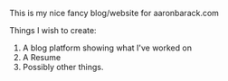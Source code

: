 This is my nice fancy blog/website for aaronbarack.com

Things I wish to create:

1. A blog platform showing what I've worked on
2. A Resume
3. Possibly other things.
